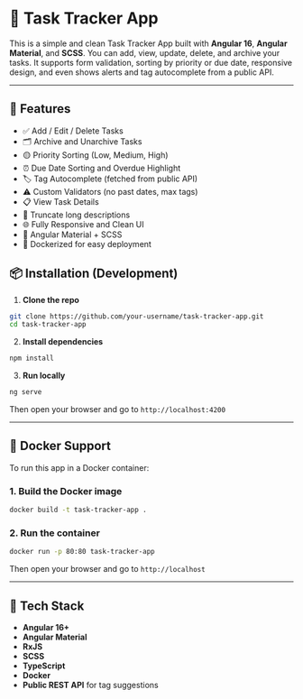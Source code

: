 # 📝 Task Tracker App

This is a simple and clean Task Tracker App built with **Angular 16**, **Angular Material**, and **SCSS**. You can add, view, update, delete, and archive your tasks. It supports form validation, sorting by priority or due date, responsive design, and even shows alerts and tag autocomplete from a public API.

---

## 🚀 Features

- ✅ Add / Edit / Delete Tasks  
- 🗂 Archive and Unarchive Tasks  
- 🟡 Priority Sorting (Low, Medium, High)  
- ⏰ Due Date Sorting and Overdue Highlight  
- 🏷 Tag Autocomplete (fetched from public API)  
- ⚠️ Custom Validators (no past dates, max tags)  
- 📋 View Task Details  
- 🧼 Truncate long descriptions  
- 🌐 Fully Responsive and Clean UI  
- 🎨 Angular Material + SCSS  
- 🐳 Dockerized for easy deployment


## 📦 Installation (Development)

1. **Clone the repo**

```bash
git clone https://github.com/your-username/task-tracker-app.git
cd task-tracker-app
```

2. **Install dependencies**

```bash
npm install
```

3. **Run locally**

```bash
ng serve
```

Then open your browser and go to `http://localhost:4200`

---

## 🐳 Docker Support

To run this app in a Docker container:

### 1. **Build the Docker image**

```bash
docker build -t task-tracker-app .
```

### 2. **Run the container**

```bash
docker run -p 80:80 task-tracker-app
```

Then open your browser and go to `http://localhost`

---

## 🧰 Tech Stack

- **Angular 16+**
- **Angular Material**
- **RxJS**
- **SCSS**
- **TypeScript**
- **Docker**
- **Public REST API** for tag suggestions


